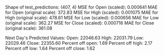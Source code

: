 Shape of test_predictions: (407, 4)
MSE for Open (scaled): 0.000641
MAE for Open (original scale): 372.83
MSE for High (scaled): 0.001075
MAE for High (original scale): 478.61
MSE for Low (scaled): 0.000656
MAE for Low (original scale): 362.27
MSE for Close (scaled): 0.000716
MAE for Close (original scale): 361.08

Next Day's Predicted Values:
Open: 22046.63
High: 22031.79
Low: 22029.46
Close: 22355.60
Percent off open: 1.69
Percent off high: 2.17
Percent off low: 1.64
Percent off close: 1.62
